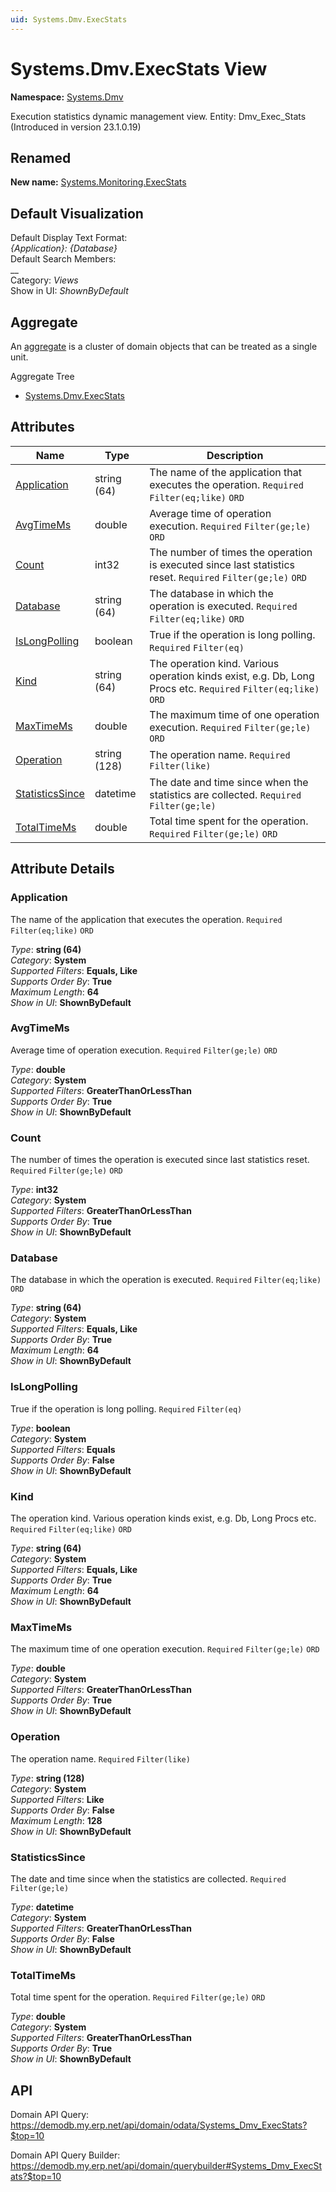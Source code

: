```yaml
---
uid: Systems.Dmv.ExecStats
---
```

# Systems.Dmv.ExecStats View

**Namespace:** [Systems.Dmv](Systems.Dmv.md)  

Execution statistics dynamic management view. Entity: Dmv_Exec_Stats (Introduced in version 23.1.0.19)
## Renamed
**New name:** [Systems.Monitoring.ExecStats](Systems.Monitoring.ExecStats.md)  



## Default Visualization
Default Display Text Format:  
_{Application}: {Database}_  
Default Search Members:  
__  
Category:  _Views_  
Show in UI:  _ShownByDefault_  

## Aggregate
An [aggregate](https://docs.erp.net/tech/advanced/concepts/aggregates.html) is a cluster of domain objects that can be treated as a single unit.  

Aggregate Tree  
* [Systems.Dmv.ExecStats](Systems.Dmv.ExecStats.md)  

## Attributes

| Name | Type | Description |
| ---- | ---- | --- |
| [Application](Systems.Dmv.ExecStats.md#application) | string (64) | The name of the application that executes the operation. `Required` `Filter(eq;like)` `ORD` 
| [AvgTimeMs](Systems.Dmv.ExecStats.md#avgtimems) | double | Average time of operation execution. `Required` `Filter(ge;le)` `ORD` 
| [Count](Systems.Dmv.ExecStats.md#count) | int32 | The number of times the operation is executed since last statistics reset. `Required` `Filter(ge;le)` `ORD` 
| [Database](Systems.Dmv.ExecStats.md#database) | string (64) | The database in which the operation is executed. `Required` `Filter(eq;like)` `ORD` 
| [IsLongPolling](Systems.Dmv.ExecStats.md#islongpolling) | boolean | True if the operation is long polling. `Required` `Filter(eq)` 
| [Kind](Systems.Dmv.ExecStats.md#kind) | string (64) | The operation kind. Various operation kinds exist, e.g. Db, Long Procs etc. `Required` `Filter(eq;like)` `ORD` 
| [MaxTimeMs](Systems.Dmv.ExecStats.md#maxtimems) | double | The maximum time of one operation execution. `Required` `Filter(ge;le)` `ORD` 
| [Operation](Systems.Dmv.ExecStats.md#operation) | string (128) | The operation name. `Required` `Filter(like)` 
| [StatisticsSince](Systems.Dmv.ExecStats.md#statisticssince) | datetime | The date and time since when the statistics are collected. `Required` `Filter(ge;le)` 
| [TotalTimeMs](Systems.Dmv.ExecStats.md#totaltimems) | double | Total time spent for the operation. `Required` `Filter(ge;le)` `ORD` 


## Attribute Details

### Application

The name of the application that executes the operation. `Required` `Filter(eq;like)` `ORD`

_Type_: **string (64)**  
_Category_: **System**  
_Supported Filters_: **Equals, Like**  
_Supports Order By_: **True**  
_Maximum Length_: **64**  
_Show in UI_: **ShownByDefault**  

### AvgTimeMs

Average time of operation execution. `Required` `Filter(ge;le)` `ORD`

_Type_: **double**  
_Category_: **System**  
_Supported Filters_: **GreaterThanOrLessThan**  
_Supports Order By_: **True**  
_Show in UI_: **ShownByDefault**  

### Count

The number of times the operation is executed since last statistics reset. `Required` `Filter(ge;le)` `ORD`

_Type_: **int32**  
_Category_: **System**  
_Supported Filters_: **GreaterThanOrLessThan**  
_Supports Order By_: **True**  
_Show in UI_: **ShownByDefault**  

### Database

The database in which the operation is executed. `Required` `Filter(eq;like)` `ORD`

_Type_: **string (64)**  
_Category_: **System**  
_Supported Filters_: **Equals, Like**  
_Supports Order By_: **True**  
_Maximum Length_: **64**  
_Show in UI_: **ShownByDefault**  

### IsLongPolling

True if the operation is long polling. `Required` `Filter(eq)`

_Type_: **boolean**  
_Category_: **System**  
_Supported Filters_: **Equals**  
_Supports Order By_: **False**  
_Show in UI_: **ShownByDefault**  

### Kind

The operation kind. Various operation kinds exist, e.g. Db, Long Procs etc. `Required` `Filter(eq;like)` `ORD`

_Type_: **string (64)**  
_Category_: **System**  
_Supported Filters_: **Equals, Like**  
_Supports Order By_: **True**  
_Maximum Length_: **64**  
_Show in UI_: **ShownByDefault**  

### MaxTimeMs

The maximum time of one operation execution. `Required` `Filter(ge;le)` `ORD`

_Type_: **double**  
_Category_: **System**  
_Supported Filters_: **GreaterThanOrLessThan**  
_Supports Order By_: **True**  
_Show in UI_: **ShownByDefault**  

### Operation

The operation name. `Required` `Filter(like)`

_Type_: **string (128)**  
_Category_: **System**  
_Supported Filters_: **Like**  
_Supports Order By_: **False**  
_Maximum Length_: **128**  
_Show in UI_: **ShownByDefault**  

### StatisticsSince

The date and time since when the statistics are collected. `Required` `Filter(ge;le)`

_Type_: **datetime**  
_Category_: **System**  
_Supported Filters_: **GreaterThanOrLessThan**  
_Supports Order By_: **False**  
_Show in UI_: **ShownByDefault**  

### TotalTimeMs

Total time spent for the operation. `Required` `Filter(ge;le)` `ORD`

_Type_: **double**  
_Category_: **System**  
_Supported Filters_: **GreaterThanOrLessThan**  
_Supports Order By_: **True**  
_Show in UI_: **ShownByDefault**  


## API

Domain API Query:
<https://demodb.my.erp.net/api/domain/odata/Systems_Dmv_ExecStats?$top=10>

Domain API Query Builder:
<https://demodb.my.erp.net/api/domain/querybuilder#Systems_Dmv_ExecStats?$top=10>

